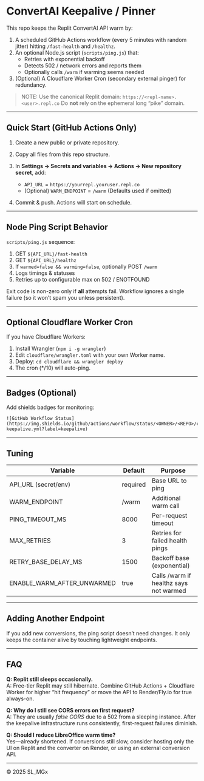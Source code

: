 # ConvertAI Keepalive / Pinner

This repo keeps the Replit ConvertAI API warm by:
1. A scheduled GitHub Actions workflow (every 5 minutes with random jitter) hitting `/fast-health` and `/healthz`.
2. An optional Node.js script (`scripts/ping.js`) that:
   - Retries with exponential backoff
   - Detects 502 / network errors and reports them
   - Optionally calls `/warm` if warming seems needed
3. (Optional) A Cloudflare Worker Cron (secondary external pinger) for redundancy.

> NOTE: Use the canonical Replit domain: `https://<repl-name>.<user>.repl.co`
> Do **not** rely on the ephemeral long “pike” domain.

---

## Quick Start (GitHub Actions Only)

1. Create a new public or private repository.
2. Copy all files from this repo structure.
3. In **Settings → Secrets and variables → Actions → New repository secret**, add:

   - `API_URL` = `https://yourrepl.youruser.repl.co`
   - (Optional) `WARM_ENDPOINT` = `/warm` (Defaults used if omitted)

4. Commit & push. Actions will start on schedule.

---

## Node Ping Script Behavior

`scripts/ping.js` sequence:
1. GET `${API_URL}/fast-health`
2. GET `${API_URL}/healthz`
3. If `warmed=false && warming=false`, optionally POST `/warm`
4. Logs timings & statuses
5. Retries up to configurable max on 502 / ENOTFOUND

Exit code is non-zero only if **all** attempts fail. Workflow ignores a single failure (so it won’t spam you unless persistent).

---

## Optional Cloudflare Worker Cron

If you have Cloudflare Workers:
1. Install Wrangler (`npm i -g wrangler`)
2. Edit `cloudflare/wrangler.toml` with your own Worker name.
3. Deploy: `cd cloudflare && wrangler deploy`
4. The cron (*/10) will auto-ping.

---

## Badges (Optional)

Add shields badges for monitoring:

```
![GitHub Workflow Status](https://img.shields.io/github/actions/workflow/status/<OWNER>/<REPO>/convertai-keepalive.yml?label=keepalive)
```

---

## Tuning

| Variable | Default | Purpose |
|----------|---------|---------|
| API_URL (secret/env) | required | Base URL to ping |
| WARM_ENDPOINT | /warm | Additional warm call |
| PING_TIMEOUT_MS | 8000 | Per-request timeout |
| MAX_RETRIES | 3 | Retries for failed health pings |
| RETRY_BASE_DELAY_MS | 1500 | Backoff base (exponential) |
| ENABLE_WARM_AFTER_UNWARMED | true | Calls /warm if healthz says not warmed |

---

## Adding Another Endpoint

If you add new conversions, the ping script doesn’t need changes. It only keeps the container alive by touching lightweight endpoints.

---

## FAQ

**Q: Replit still sleeps occasionally.**  
A: Free-tier Replit may still hibernate. Combine GitHub Actions + Cloudflare Worker for higher “hit frequency” or move the API to Render/Fly.io for true always-on.

**Q: Why do I still see CORS errors on first request?**  
A: They are usually *false CORS* due to a 502 from a sleeping instance. After the keepalive infrastructure runs consistently, first-request failures diminish.

**Q: Should I reduce LibreOffice warm time?**  
Yes—already shortened. If conversions still slow, consider hosting only the UI on Replit and the converter on Render, or using an external conversion API.

---

© 2025 SL_MGx
